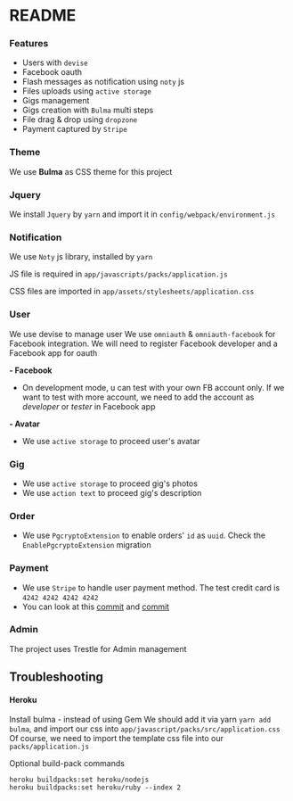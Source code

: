 # README

### Features
- Users with `devise`
- Facebook oauth
- Flash messages as notification using `noty` js
- Files uploads using `active storage`
- Gigs management
- Gigs creation with `Bulma` multi steps
- File drag & drop using `dropzone` 
- Payment captured by `Stripe`

### Theme
We use **Bulma** as CSS theme for this project

### Jquery
We install `Jquery` by `yarn` and import it in `config/webpack/environment.js`

### Notification
We use `Noty` js library, installed by `yarn`
 
JS file is required in `app/javascripts/packs/application.js`

CSS files are imported in `app/assets/stylesheets/application.css` 

### User
We use devise to manage user
We use `omniauth` & `omniauth-facebook` for Facebook integration. We will need to register Facebook developer and a Facebook app for oauth 

**- Facebook**

- On development mode, u can test with your own FB account only. If we want to test with more account, we need to add the account as *developer* or *tester* in Facebook app 

**- Avatar**
- We use `active storage` to proceed user's avatar

### Gig
- We use `active storage` to proceed gig's photos
- We use `action text` to proceed gig's description

### Order
- We use `PgcryptoExtension` to enable orders' `id` as `uuid`. Check the `EnablePgcryptoExtension` migration

### Payment
- We use `Stripe` to handle user payment method. The test credit card is `4242 4242 4242 4242`
- You can look at this [commit](https://github.com/quyetdc/Fiverr/commit/fef55596be97e1ba208d0f8e0e601ec7c4b9db41) and [commit](https://github.com/quyetdc/Fiverr/commit/3877194a33489b643ee6c32c33b9da9f63aab929)

### Admin

The project uses Trestle for Admin management

## Troubleshooting

#### Heroku

Install bulma - instead of using Gem We should add it via yarn `yarn add bulma`, and import our css into `app/javascript/packs/src/application.css`
Of course, we need to import the template css file into our `packs/application.js`

Optional build-pack commands

```cassandraql
heroku buildpacks:set heroku/nodejs
heroku buildpacks:set heroku/ruby --index 2
```